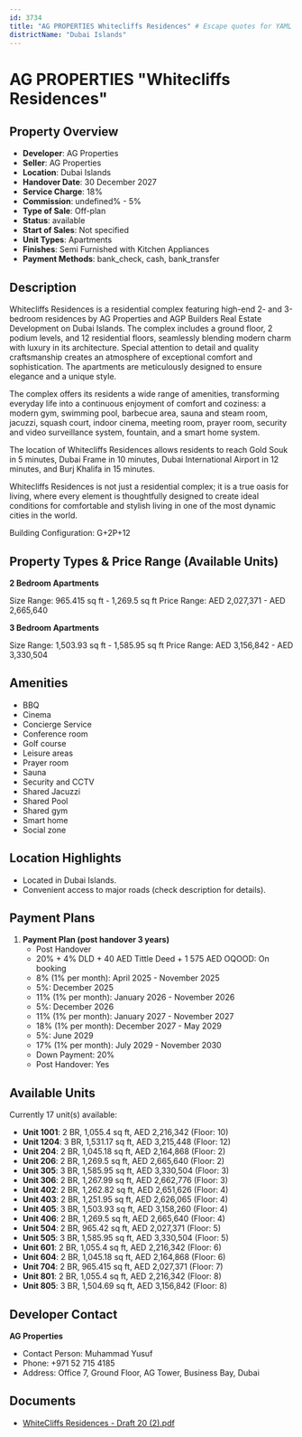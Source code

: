 ```yaml
---
id: 3734
title: "AG PROPERTIES Whitecliffs Residences" # Escape quotes for YAML string
districtName: "Dubai Islands"
---
```


# AG PROPERTIES "Whitecliffs Residences"

## Property Overview
- **Developer**: AG Properties
- **Seller**: AG Properties
- **Location**: Dubai Islands
- **Handover Date**: 30 December 2027
- **Service Charge**: 18%
- **Commission**: undefined% - 5%
- **Type of Sale**: Off-plan
- **Status**: available
- **Start of Sales**: Not specified
- **Unit Types**: Apartments
- **Finishes**: Semi Furnished with Kitchen Appliances
- **Payment Methods**: bank_check, cash, bank_transfer

## Description
Whitecliffs Residences is a residential complex featuring high-end 2- and 3-bedroom residences by AG Properties and AGP Builders Real Estate Development on Dubai Islands. The complex includes a ground floor, 2 podium levels, and 12 residential floors, seamlessly blending modern charm with luxury in its architecture. Special attention to detail and quality craftsmanship creates an atmosphere of exceptional comfort and sophistication. The apartments are meticulously designed to ensure elegance and a unique style.

The complex offers its residents a wide range of amenities, transforming everyday life into a continuous enjoyment of comfort and coziness: a modern gym, swimming pool, barbecue area, sauna and steam room, jacuzzi, squash court, indoor cinema, meeting room, prayer room, security and video surveillance system, fountain, and a smart home system.

The location of Whitecliffs Residences allows residents to reach Gold Souk in 5 minutes, Dubai Frame in 10 minutes, Dubai International Airport in 12 minutes, and Burj Khalifa in 15 minutes. 

Whitecliffs Residences is not just a residential complex; it is a true oasis for living, where every element is thoughtfully designed to create ideal conditions for comfortable and stylish living in one of the most dynamic cities in the world.

Building Configuration: G+2P+12

## Property Types & Price Range (Available Units)
**2 Bedroom Apartments**

Size Range: 965.415 sq ft - 1,269.5 sq ft
Price Range: AED 2,027,371 - AED 2,665,640

**3 Bedroom Apartments**

Size Range: 1,503.93 sq ft - 1,585.95 sq ft
Price Range: AED 3,156,842 - AED 3,330,504

## Amenities
- BBQ
- Cinema
- Concierge Service
- Conference room
- Golf course
- Leisure areas
- Prayer room
- Sauna
- Security and CCTV
- Shared Jacuzzi
- Shared Pool
- Shared gym
- Smart home
- Social zone

## Location Highlights
- Located in Dubai Islands.
- Convenient access to major roads (check description for details).

## Payment Plans
1. **Payment Plan (post handover 3 years)**
   - Post Handover
   - 20% + 4% DLD + 40 AED Tittle Deed + 1 575 AED OQOOD: On booking
   - 8% (1% per month): April 2025 - November 2025
   - 5%: December 2025
   - 11% (1% per month): January 2026 - November 2026
   - 5%: December 2026
   - 11% (1% per month): January 2027 - November 2027
   - 18% (1% per month): December 2027 - May 2029
   - 5%: June 2029
   - 17% (1% per month): July 2029 - November 2030
   - Down Payment: 20%
   - Post Handover: Yes

## Available Units
Currently 17 unit(s) available:
- **Unit 1001**: 2 BR, 1,055.4 sq ft, AED 2,216,342 (Floor: 10)
- **Unit 1204**: 3 BR, 1,531.17 sq ft, AED 3,215,448 (Floor: 12)
- **Unit 204**: 2 BR, 1,045.18 sq ft, AED 2,164,868 (Floor: 2)
- **Unit 206**: 2 BR, 1,269.5 sq ft, AED 2,665,640 (Floor: 2)
- **Unit 305**: 3 BR, 1,585.95 sq ft, AED 3,330,504 (Floor: 3)
- **Unit 306**: 2 BR, 1,267.99 sq ft, AED 2,662,776 (Floor: 3)
- **Unit 402**: 2 BR, 1,262.82 sq ft, AED 2,651,626 (Floor: 4)
- **Unit 403**: 2 BR, 1,251.95 sq ft, AED 2,626,065 (Floor: 4)
- **Unit 405**: 3 BR, 1,503.93 sq ft, AED 3,158,260 (Floor: 4)
- **Unit 406**: 2 BR, 1,269.5 sq ft, AED 2,665,640 (Floor: 4)
- **Unit 504**: 2 BR, 965.42 sq ft, AED 2,027,371 (Floor: 5)
- **Unit 505**: 3 BR, 1,585.95 sq ft, AED 3,330,504 (Floor: 5)
- **Unit 601**: 2 BR, 1,055.4 sq ft, AED 2,216,342 (Floor: 6)
- **Unit 604**: 2 BR, 1,045.18 sq ft, AED 2,164,868 (Floor: 6)
- **Unit 704**: 2 BR, 965.415 sq ft, AED 2,027,371 (Floor: 7)
- **Unit 801**: 2 BR, 1,055.4 sq ft, AED 2,216,342 (Floor: 8)
- **Unit 805**: 3 BR, 1,504.69 sq ft, AED 3,156,842 (Floor: 8)

## Developer Contact
**AG Properties**
- Contact Person: Muhammad Yusuf
- Phone: +971 52 715 4185
- Address: Office 7, Ground Floor, AG Tower, Business Bay, Dubai

## Documents
- [WhiteCliffs Residences - Draft 20 (2).pdf](https://cdn.geniemap.net/2024/12/06/dPejpwX1Ot7X04bBawUf5NB1mGhIpnayfjdcbu4Q.pdf)
